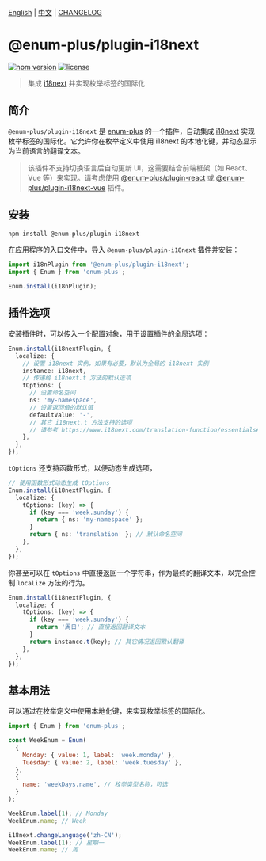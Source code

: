 <!-- markdownlint-disable MD001 MD009 MD033 MD041 -->

[English](./README.md) | [中文](./README.zh-CN.md) | [CHANGELOG](./CHANGELOG.md)

# @enum-plus/plugin-i18next

[![npm version](https://img.shields.io/npm/v/@enum-plus/plugin-i18next.svg)](https://www.npmjs.com/package/@enum-plus/plugin-i18next)
[![license](https://img.shields.io/npm/l/@enum-plus/plugin-i18next.svg)](https://www.npmjs.com/package/@enum-plus/plugin-i18next)

> 集成 [i18next](https://www.i18next.com) 并实现枚举标签的国际化

## 简介

`@enum-plus/plugin-i18next` 是 [enum-plus](https://github.com/shijistar/enum-plus) 的一个插件，自动集成 [i18next](https://www.i18next.com/) 实现枚举标签的国际化。它允许你在枚举定义中使用 i18next 的本地化键，并动态显示为当前语言的翻译文本。

> 该插件不支持切换语言后自动更新 UI，这需要结合前端框架（如 React、Vue 等）来实现。请考虑使用 [@enum-plus/plugin-react](https://github.com/shijistar/enum-plus/tree/main/packages/plugin-react) 或 [@enum-plus/plugin-i18next-vue](https://github.com/shijistar/enum-plus/tree/main/packages/plugin-i18next-vue) 插件。

## 安装

```bash
npm install @enum-plus/plugin-i18next
```

在应用程序的入口文件中，导入 `@enum-plus/plugin-i18next` 插件并安装：

```js
import i18nPlugin from '@enum-plus/plugin-i18next';
import { Enum } from 'enum-plus';

Enum.install(i18nPlugin);
```

## 插件选项

安装插件时，可以传入一个配置对象，用于设置插件的全局选项：

```ts
Enum.install(i18nextPlugin, {
  localize: {
    // 设置 i18next 实例，如果有必要，默认为全局的 i18next 实例
    instance: i18next,
    // 传递给 i18next.t 方法的默认选项
    tOptions: {
      // 设置命名空间
      ns: 'my-namespace',
      // 设置返回值的默认值
      defaultValue: '-',
      // 其它 i18next.t 方法支持的选项
      // 请参考 https://www.i18next.com/translation-function/essentials#overview-options
    },
  },
});
```

`tOptions` 还支持函数形式，以便动态生成选项，

```ts
// 使用函数形式动态生成 tOptions
Enum.install(i18nextPlugin, {
  localize: {
    tOptions: (key) => {
      if (key === 'week.sunday') {
        return { ns: 'my-namespace' };
      }
      return { ns: 'translation' }; // 默认命名空间
    },
  },
});
```

你甚至可以在 `tOptions` 中直接返回一个字符串，作为最终的翻译文本，以完全控制 `localize` 方法的行为。

```ts
Enum.install(i18nextPlugin, {
  localize: {
    tOptions: (key) => {
      if (key === 'week.sunday') {
        return '周日'; // 直接返回翻译文本
      }
      return instance.t(key); // 其它情况返回默认翻译
    },
  },
});
```

## 基本用法

可以通过在枚举定义中使用本地化键，来实现枚举标签的国际化。

```js
import { Enum } from 'enum-plus';

const WeekEnum = Enum(
  {
    Monday: { value: 1, label: 'week.monday' },
    Tuesday: { value: 2, label: 'week.tuesday' },
  },
  {
    name: 'weekDays.name', // 枚举类型名称，可选
  }
);

WeekEnum.label(1); // Monday
WeekEnum.name; // Week

i18next.changeLanguage('zh-CN');
WeekEnum.label(1); // 星期一
WeekEnum.name; // 周
```
